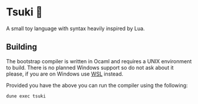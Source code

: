 # Tsuki 🌙
A small toy language with syntax heavily inspired by Lua.

## Building
The bootstrap compiler is written in Ocaml and requires a UNIX environment to build.
There is no planned Windows support so do not ask about it please, if you are on Windows use [WSL](https://learn.microsoft.com/en-us/windows/wsl/install) instead. 

Provided you have the above you can run the compiler using the following:
```sh
dune exec tsuki
```

